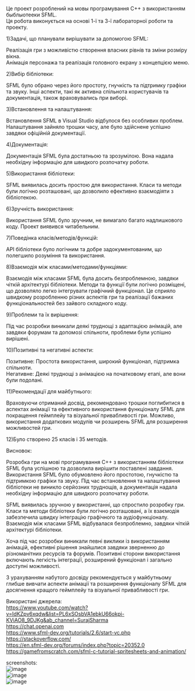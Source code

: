 Це проект розроблений на мовы програмування С++ з використанням быблыотееки SFML.<br />
Ця робота виконується на основі 1-ї та 3-ї лабораторної роботи та проекту.<br />

1)Задачі, що планували вирішувати за допомогою SFML:<br />

Реалізація гри з можливістю створення власних рівнів та зміни розміру вікна.<br />
Анімація персонажа та реалізація головного екрану з концепцією меню.<br />

2)Вибір бібліотеки:<br />

SFML було обрано через його простоту, гнучкість та підтримку графіки та звуку. Інші аспекти, такі як активна спільнота користувачів та документація, також враховувались при виборі.<br />

3)Встановлення та налаштування:<br />

Встановлення SFML в Visual Studio відбулося без особливих проблем. Налаштування зайняло трошки часу, але було здійснене успішно завдяки офіційній документації.<br />

4)Документація:<br />

Документація SFML була достатньою та зрозумілою. Вона надала необхідну інформацію для швидкого розпочатку роботи.<br />

5)Використання бібліотеки:<br />

SFML виявилась досить простою для використання. Класи та методи були логічно розташовані, що дозволило ефективно взаємодіяти з бібліотекою.<br />

6)Зручність використання:<br />

Використання SFML було зручним, не вимагало багато надлишкового коду. Проект виявився читабельним.<br />

7)Поведінка класів/методів/функцій:<br />

API бібліотеки було логічним та добре задокументованим, що полегшило розуміння та використання.<br />

8)Взаємодія між класами/методами/функціями:<br />

Взаємодія між класами SFML була досить безпроблемною, завдяки чіткій архітектурі бібліотеки. Методи та функції були логічно розміщені, що дозволяло легко інтегрувати графічний функціонал. Це сприяло швидкому розробленню різних аспектів гри та реалізації бажаних функціональностей без зайвого складного коду.<br />

9)Проблеми та їх вирішення:<br />

Під час розробки виникали деякі труднощі з адаптацією анімацій, але завдяки форумам та допомозі спільноти, проблеми були успішно вирішені.<br />

10)Позитивні та негативні аспекти:<br />

Позитивне: Простота використання, широкий функціонал, підтримка спільноти.<br />
Негативне: Деякі труднощі з анімацією на початковому етапі, але вони були подолані.<br />


11)Рекомендації для майбутнього:<br />

Враховуючи отриманий досвід, рекомендовано трошки поглибитися в аспектах анімації та ефективного використання функціоналу SFML для покращення геймплейу та візуальної привабливості гри. Можливо, використання додаткових модулів чи розширень SFML для розширення можливостей гри.<br />

12)Було створено 25 класів і 35 методів.<br />

Висновок:<br />

Розробка гри на мові програмування C++ з використанням бібліотеки SFML була успішною та дозволила вирішити поставлені завдання. Використання SFML було обумовлено його простотою, гнучкістю та підтримкою графіки та звуку. Під час встановлення та налаштування бібліотеки не виникло серйозних труднощів, а документація надала необхідну інформацію для швидкого розпочатку роботи.<br />

SFML виявилась зручною у використанні, що спростило розробку гри. Класи та методи бібліотеки були логічно розташовані, а їх взаємодія забезпечила швидку інтеграцію графічного та аудіофункціоналу. Взаємодія між класами SFML відбувалася безпроблемно, завдяки чіткій архітектурі бібліотеки.<br />

Хоча під час розробки виникали певні виклики із використанням анімацій, ефективні рішення знайшлися завдяки зверненню до різноманітних ресурсів та форумів. Позитивні сторони використання включають легкість інтеграції, розширений функціонал і загально доступні можливості.<br />

З урахуванням набутого досвіду рекомендується у майбутньому глибше вивчати аспекти анімації та розширення функціоналу SFML для досягнення кращого геймплейу та візуальної привабливості гри.<br />

Використані джерела:<br />
https://www.youtube.com/watch?v=IdKZpv6xqdw&list=PL6xSOsbVA1ebkU66okpi-KViAO8_9DJKg&ab_channel=SurajSharma<br />
https://chat.openai.com<br />
https://www.sfml-dev.org/tutorials/2.6/start-vc.php<br />
https://stackoverflow.com/<br />
https://en.sfml-dev.org/forums/index.php?topic=20352.0<br />
https://gamefromscratch.com/sfml-c-tutorial-spritesheets-and-animation/<br />

screenshots:<br />
![image](https://github.com/fallinlovee/smol-rpg-game/assets/83830080/f42d916b-f56e-4ce3-9b86-94619f2b1674)<br />
![image](https://github.com/fallinlovee/smol-rpg-game/assets/83830080/c71921e5-c493-4c4f-ac33-c426b13cf178)<br />
![image](https://github.com/fallinlovee/smol-rpg-game/assets/83830080/99053b9a-dace-4557-a515-9963bbf0431b)<br />


